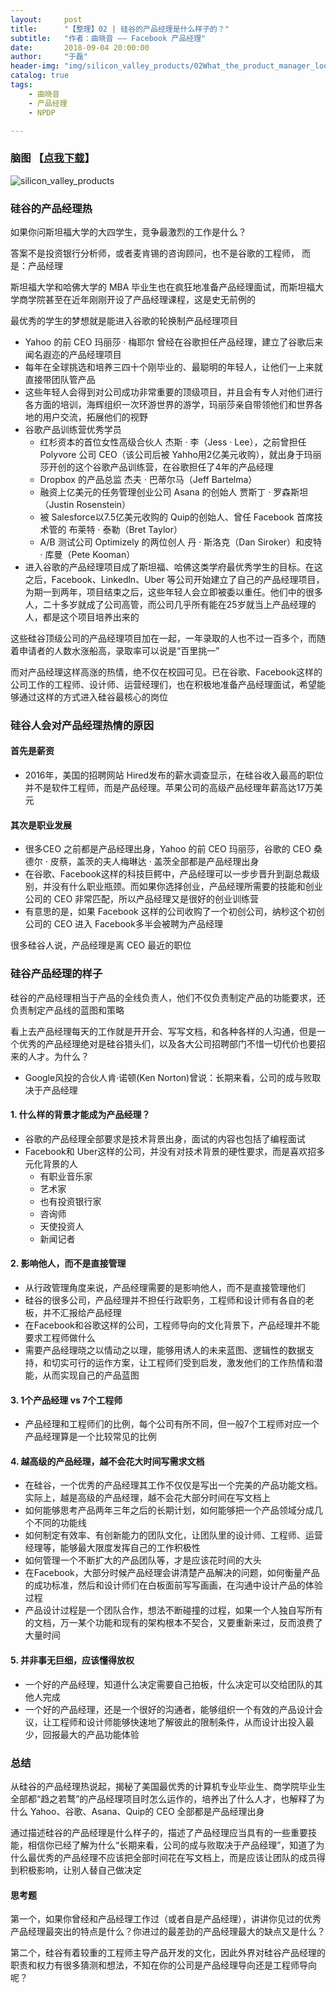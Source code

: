```yaml
---
layout:     post
title:      "【整理】02 | 硅谷的产品经理是什么样子的？"
subtitle:   "作者：曲晓音 —— Facebook 产品经理"
date:       2018-09-04 20:00:00
author:     "于磊"
header-img: "img/silicon_valley_products/02What_the_product_manager_looks_like_bg.jpg"
catalog: true
tags:
    - 曲晓音
    - 产品经理
    - NPDP

---
```




### 脑图 【[点我下载](https://github.com/yuleizhuai/resources/blob/master/management/NPDP/Silicon_valley_products/the_opening_words.pdf)】

![silicon_valley_products](/img/silicon_valley_products/02What_the_product_manager_looks_like.jpg)







### 硅谷的产品经理热

如果你问斯坦福大学的大四学生，竞争最激烈的工作是什么？

答案不是投资银行分析师，或者麦肯锡的咨询顾问，也不是谷歌的工程师，
而是：产品经理

斯坦福大学和哈佛大学的 MBA 毕业生也在疯狂地准备产品经理面试，而斯坦福大学商学院甚至在近年刚刚开设了产品经理课程，这是史无前例的

最优秀的学生的梦想就是能进入谷歌的轮换制产品经理项目

- Yahoo 的前 CEO 玛丽莎 · 梅耶尔 曾经在谷歌担任产品经理，建立了谷歌后来闻名遐迩的产品经理项目
- 每年在全球挑选和培养三四十个刚毕业的、最聪明的年轻人，让他们一上来就直接带团队管产品
- 这些年轻人会得到对公司成功非常重要的顶级项目，并且会有专人对他们进行各方面的培训，海辉组织一次环游世界的游学，玛丽莎亲自带领他们和世界各地的用户交流，拓展他们的视野
- 谷歌产品训练营优秀学员
  - 红杉资本的首位女性高级合伙人 杰斯 · 李（Jess · Lee），之前曾担任 Polyvore 公司 CEO（该公司后被 Yahho用2亿美元收购），就出身于玛丽莎开创的这个谷歌产品训练营，在谷歌担任了4年的产品经理
  - Dropbox 的产品总监 杰夫 · 巴蒂尔马（Jeff Bartelma）
  - 融资上亿美元的任务管理创业公司 Asana 的创始人 贾斯丁 · 罗森斯坦（Justin Rosenstein）
  - 被 Salesforce以7.5亿美元收购的 Quip的创始人、曾任 Facebook 首席技术管的 布莱特 · 泰勒（Bret Taylor）
  - A/B 测试公司 Optimizely 的两位创人 丹 · 斯洛克（Dan Siroker）和皮特 · 库曼（Pete Kooman）
- 进入谷歌的产品经理项目成了斯坦福、哈佛这类学府最优秀学生的目标。在这之后，Facebook、Linkedln、Uber 等公司开始建立了自己的产品经理项目，为期一到两年，项目结束之后，这些年轻人会立即被委以重任。他们中的很多人，二十多岁就成了公司高管，而公司几乎所有能在25岁就当上产品经理的人，都是这个项目培养出来的

这些硅谷顶级公司的产品经理项目加在一起，一年录取的人也不过一百多个，而随着申请者的人数水涨船高，录取率可以说是“百里挑一”

而对产品经理这样高涨的热情，绝不仅在校园可见。已在谷歌、Facebook这样的公司工作的工程师、设计师、运营经理们，也在积极地准备产品经理面试，希望能够通过这样的方式进入硅谷最核心的岗位



### 硅谷人会对产品经理热情的原因

#### 首先是薪资

- 2016年，美国的招聘网站 Hired发布的薪水调查显示，在硅谷收入最高的职位并不是软件工程师，而是产品经理。苹果公司的高级产品经理年薪高达17万美元

#### 其次是职业发展

- 很多CEO 之前都是产品经理出身，Yahoo 的前 CEO 玛丽莎，谷歌的 CEO 桑德尔 · 皮蔡，盖茨的夫人梅琳达 · 盖茨全部都是产品经理出身
- 在谷歌、Facebook这样的科技巨鳄中，产品经理可以一步步晋升到副总裁级别，并没有什么职业瓶颈。而如果你选择创业，产品经理所需要的技能和创业公司的 CEO 非常匹配，所以产品经理又是很好的创业训练营
- 有意思的是，如果 Facebook 这样的公司收购了一个初创公司，纳秒这个初创公司的 CEO 进入 Facebook多半会被聘为产品经理

很多硅谷人说，产品经理是离 CEO 最近的职位

### 硅谷产品经理的样子

硅谷的产品经理相当于产品的全线负责人，他们不仅负责制定产品的功能要求，还负责制定产品线的蓝图和策略

看上去产品经理每天的工作就是开开会、写写文档，和各种各样的人沟通，但是一个优秀的产品经理绝对是硅谷猎头们，以及各大公司招聘部门不惜一切代价也要招来的人才。为什么？

- Google风投的合伙人肯·诺顿(Ken Norton)曾说：长期来看，公司的成与败取决于产品经理

#### 1. 什么样的背景才能成为产品经理？

- 谷歌的产品经理全部要求是技术背景出身，面试的内容也包括了编程面试
- Facebook和 Uber这样的公司，并没有对技术背景的硬性要求，而是喜欢招多元化背景的人
  - 有职业音乐家
  - 艺术家
  - 也有投资银行家
  - 咨询师
  - 天使投资人
  - 新闻记者

#### 2. 影响他人，而不是直接管理

- 从行政管理角度来说，产品经理需要的是影响他人，而不是直接管理他们
- 硅谷的很多公司，产品经理并不担任行政职务，工程师和设计师有各自的老板，并不汇报给产品经理
- 在Facebook和谷歌这样的公司，工程师导向的文化背景下，产品经理并不能要求工程师做什么
- 需要产品经理晓之以情动之以理，能够用诱人的未来蓝图、逻辑性的数据支持，和切实可行的运作方案，让工程师们受到启发，激发他们的工作热情和潜能，从而实现自己的产品蓝图

#### 3. 1个产品经理 vs 7个工程师

- 产品经理和工程师们的比例，每个公司有所不同，但一般7个工程师对应一个产品经理算是一个比较常见的比例

#### 4. 越高级的产品经理，越不会花大时间写需求文档

- 在硅谷，一个优秀的产品经理其工作不仅仅是写出一个完美的产品功能文档。实际上，越是高级的产品经理，越不会花大部分时间在写文档上
- 如何能够思考产品两年三年之后的长期计划，如何能够把一个产品领域分成几个不同的功能线
- 如何制定有效率、有创新能力的团队文化，让团队里的设计师、工程师、运营经理等，能够最大限度发挥自己的工作积极性
- 如何管理一个不断扩大的产品团队等，才是应该花时间的大头
- 在Facebook，大部分时候产品经理会讲清楚产品解决的问题，如何衡量产品的成功标准，然后和设计师们在白板面前写写画画，在沟通中设计产品的体验过程
- 产品设计过程是一个团队合作，想法不断碰撞的过程，如果一个人独自写所有的文档，万一某个功能和现有的架构根本不契合，又要重新来过，反而浪费了大量时间

#### 5. 并非事无巨细，应该懂得放权

- 一个好的产品经理，知道什么决定需要自己拍板，什么决定可以交给团队的其他人完成
- 一个好的产品经理，还是一个很好的沟通者，能够组织一个有效的产品设计会议，让工程师和设计师能够快速地了解彼此的限制条件，从而设计出投入最少，回报最大的产品功能体验

### 总结

从硅谷的产品经理热说起，揭秘了美国最优秀的计算机专业毕业生、商学院毕业生全部都“趋之若鹜”的产品经理项目时怎么运作的，培养出了什么人才，也解释了为什么 Yahoo、谷歌、Asana、Quip的 CEO 全部都是产品经理出身

通过描述硅谷的产品经理是什么样子的，描述了产品经理应当具有的一些重要技能，相信你已经了解为什么“长期来看，公司的成与败取决于产品经理”，知道了为什么最优秀的产品经理不应该把全部时间花在写文档上，而是应该让团队的成员得到积极影响，让别人替自己做决定

#### 思考题

第一个，如果你曾经和产品经理工作过（或者自是产品经理），讲讲你见过的优秀产品经理最突出的特点是什么？你进过的最差劲的产品经理最大的缺点又是什么？

第二个，硅谷有着较重的工程师主导产品开发的文化，因此外界对硅谷产品经理的职责和权力有很多猜测和想法，不知在你的公司是产品经理导向还是工程师导向呢？











